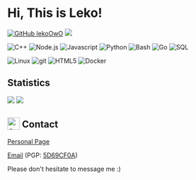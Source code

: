 # Hi, This is Leko!

[![GitHub lekoOwO](https://img.shields.io/github/followers/lekoOwO?label=follow&style=social)](https://github.com/lekoOwO)
![](https://komarev.com/ghpvc/?username=lekoOwO&color=5EBFFF)

<p>
    <img alt="C++" src="https://img.shields.io/badge/-C++-00599c?logo=c%2b%2b&logoColor=fff&style=for-the-badge">
    <img alt="Node.js" src="https://img.shields.io/badge/-Node.js-336633?logo=Node.js&logoColor=fff&style=for-the-badge">
    <img alt="Javascript" src="https://img.shields.io/badge/-Javascript-f7df1e?logo=javascript&logoColor=fff&style=for-the-badge">
    <img alt="Python" src="https://img.shields.io/badge/-Python-3776ab?logo=python&logoColor=fff&style=for-the-badge">
    <img alt="Bash" src="https://img.shields.io/badge/-Bash-4eaa25?logo=gnu-bash&logoColor=fff&style=for-the-badge">
    <img alt="Go" src="https://img.shields.io/badge/-Go-00add8?logo=go&logoColor=fff&style=for-the-badge">
    <img alt="SQL" src="https://img.shields.io/badge/-SQL-4479a1?logo=mysql&logoColor=fff&style=for-the-badge">
    
</p>
<p>
  <img alt="Linux" src="https://img.shields.io/badge/-GNU%2FLinux-fcc624?logo=linux&logoColor=fff&style=for-the-badge">
  <img alt="git" src="https://img.shields.io/badge/-git-f05032?logo=git&logoColor=fff&style=for-the-badge">
  <img alt="HTML5" src="https://img.shields.io/badge/-HTML5-e34f26?logo=html5&logoColor=fff&style=for-the-badge">
  <img alt="Docker" src="https://img.shields.io/badge/-Docker-2496ed?logo=docker&logoColor=fff&style=for-the-badge">
</p>

## Statistics

<img src="https://github-readme-stats.lekoowo.vercel.app/api?username=lekoOwO&show_icons=true&theme=graywhite&count_private=true&cache_seconds=1800" />

<img src="https://github-readme-stats.lekoowo.vercel.app/api/top-langs/?username=lekoOwO&theme=graywhite&count_private=true&langs_count=20&layout=compact&cache_seconds=1800" />

<h2><img width="28" height="28" valign="text-bottom" alt="speech balloon" src="https://github.githubassets.com/images/icons/emoji/unicode/1f4ac.png"> Contact</h2>

[Personal Page](https://leko.moe)

[Email](mailto:leko@leko.moe) (PGP: [5D69CF0A](https://keyserver.ubuntu.com/pks/lookup?op=get&search=0x807bcb295d69cf0a))

Please don't hesitate to message me :)
